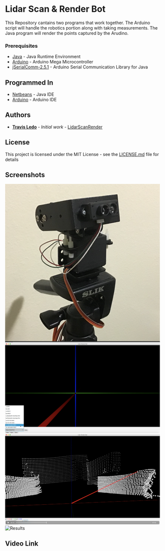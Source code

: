 # Lidar Scan & Render Bot

This Repository cantains two programs that work together. The Arduino script will handle the robotics portion along with taking measurements. The Java program will render the points captured by the Arudino.


### Prerequisites

* [Java](https://www.java.com) - Java Runtime Environment
* [Arduino](https://www.arduino.cc/) - Arduino Mega Microcontroller
* [jSerialComm-2.5.1](https://fazecast.github.io/jSerialComm/) - Arduino Serial Communication Library for Java


## Programmed In

* [Netbeans](https://netbeans.org/) - Java IDE
* [Arduino](https://https://www.arduino.cc/) - Arduino IDE


## Authors

* **[Travis Ledo](https://travisledo.github.io)** - *Initial work* - [LidarScanRender](https://github.com/TravisLedo)


## License
This project is licensed under the MIT License - see the [LICENSE.md](LICENSE.md) file for details


## Screenshots

![The Device](/screenshots/ss1.png?raw=true "")
![The Software](/screenshots/ss4.png?raw=true "")
![Running The Program](/screenshots/ss3.png?raw=true "")
![Results](/screenshots/ss2.png?raw=true "")

## Video Link




